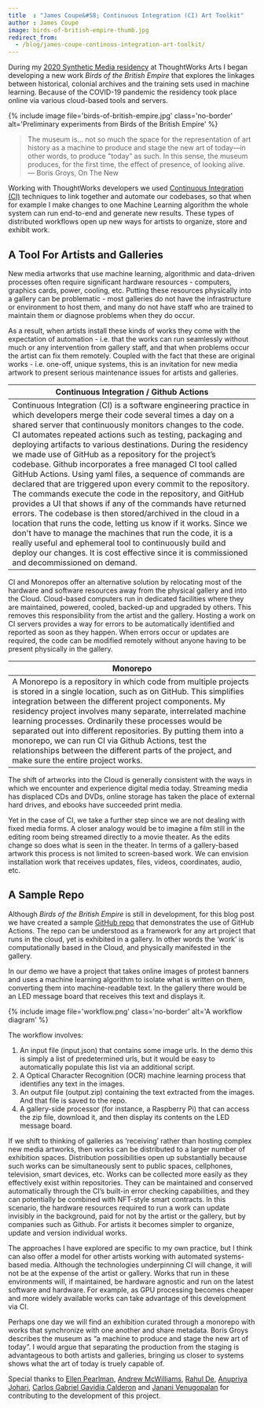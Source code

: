 ```yaml
---
title  : "James Coupe&#58; Continuous Integration (CI) Art Toolkit"
author : James Coupe
image: birds-of-british-empire-thumb.jpg
redirect_from:
  - /blog/james-coupe-continous-integration-art-toolkit/
---
```


During my [2020 Synthetic Media residency](/blog/welcoming-new-residents-synthetic-media/) at ThoughtWorks Arts I began developing a new work *Birds of the British Empire* that explores the linkages between historical, colonial archives and the training sets used in machine learning. Because of the COVID-19 pandemic the residency took place online via various cloud-based tools and servers.

{% include image file='birds-of-british-empire.jpg'
   class='no-border'
   alt='Preliminary experiments from Birds of the British Empire' %}
> The museum is… not so much the space for the representation of art history as a machine to produce and stage the new art of today—in other words, to produce "today” as such. In this sense, the museum produces, for the first time, the effect of presence, of looking alive.<br><span class='quotee'>— Boris Groys, On The New</span>

Working with ThoughtWorks developers we used [Continuous Integration (CI)](https://en.wikipedia.org/wiki/Continuous_integration) techniques to link together and automate our codebases, so that when for example I make changes to one Machine Learning algorithm the whole system can run end-to-end and generate new results. These types of distributed workflows open up new ways for artists to organize, store and exhibit work.

<!--excerpt-ends-->

## A Tool For Artists and Galleries
New media artworks that use machine learning, algorithmic and data-driven processes often require significant hardware resources - computers, graphics cards, power, cooling, etc. Putting these resources physically into a gallery can be problematic - most galleries do not have the infrastructure or environment to host them, and many do not have staff who are trained to maintain them or diagnose problems when they do occur.

As a result, when artists install these kinds of works they come with the expectation of automation - i.e. that the works can run seamlessly without much or any intervention from gallery staff, and that when problems occur the artist can fix them remotely. Coupled with the fact that these are original works - i.e. one-off, unique systems, this is an invitation for new media artwork to present serious maintenance issues for artists and galleries.

| Continuous Integration / Github Actions |
| -------- |
| Continuous Integration (CI) is a software engineering practice in which developers merge their code several times a day on a shared server that continuously monitors changes to the code. CI automates repeated actions such as testing, packaging and deploying artifacts to various destinations. During the residency we made use of GitHub as a repository for the project’s codebase. Github incorporates a free managed CI tool called GitHub Actions. Using yaml files, a sequence of commands are declared that are triggered upon every commit to the repository. The commands execute the code in the repository, and GitHub provides a UI that shows if any of the commands have returned errors. The codebase is then stored/archived in the cloud in a location that runs the code, letting us know if it works. Since we don't have to manage the machines that run the code, it is a really useful and ephemeral tool to continuously build and deploy our changes. It is cost effective since it is commissioned and decommissioned on demand.    |

CI and Monorepos offer an alternative solution by relocating most of the hardware and software resources away from the physical gallery and into the Cloud. Cloud-based computers run in dedicated facilities where they are maintained, powered, cooled, backed-up and upgraded by others. This removes this responsibility from the artist and the gallery. Hosting a work on CI servers provides a way for errors to be automatically identified and reported as soon as they happen. When errors occur or updates are required, the code can be modified remotely without anyone having to be present physically in the gallery.

| Monorepo |
| -------- |
|A Monorepo is a repository in which code from multiple projects is stored in a single location, such as on GitHub. This simplifies integration between the different project components. My residency project involves many separate, interrelated machine learning processes. Ordinarily these processes would be separated out into different repositories. By putting them into a monorepo, we can run CI via Github Actions, test the relationships between the different parts of the project, and make sure the entire project works.     |

The shift of artworks into the Cloud is generally consistent with the ways in which we encounter and experience digital media today. Streaming media has displaced CDs and DVDs, online storage has taken the place of external hard drives, and ebooks have succeeded print media.

Yet in the case of CI, we take a further step since we are not dealing with fixed media forms. A closer analogy would be to imagine a film still in the editing room being streamed directly to a movie theater. As the edits change so does what is seen in the theater. In terms of a gallery-based artwork this process is not limited to screen-based work. We can envision installation work that receives updates, files, videos, coordinates, audio, etc.

## A Sample Repo
Although *Birds of the British Empire* is still in development, for this blog post we have created a sample [GitHub repo](https://github.com/anupriyajo/continuous-arts) that demonstrates the use of GitHub Actions. The repo can be understood as a framework for any art project that runs in the cloud, yet is exhibited in a gallery. In other words the ‘work’ is computationally based in the Cloud, and physically manifested in the gallery.

In our demo we have a project that takes online images of protest banners and uses a machine learning algorithm to isolate what is written on them, converting them into machine-readable text. In the gallery there would be an LED message board that receives this text and displays it.

{% include image file='workflow.png'
   class='no-border' alt='A workflow diagram' %}

The workflow involves:

1. An input file (input.json) that contains some image urls. In the demo this is simply a list of predetermined urls, but it would be easy to automatically populate this list via an additional script.
1. A Optical Character Recognition (OCR) machine learning process that identifies any text in the images.
1. An output file (output.zip) containing the text extracted from the images. And that file is saved to the repo.
1. A gallery-side processor (for instance, a Raspberry Pi) that can access the zip file, download it, and then display its contents on the LED message board.

If we shift to thinking of galleries as ‘receiving’ rather than hosting complex new media artworks, then works can be distributed to a larger number of exhibition spaces. Distribution possibilities open up substantially because such works can be simultaneously sent  to public spaces, cellphones, television, smart devices, etc. Works can be collected more easily as they effectively exist within repositories. They can be maintained and conserved automatically through the CI’s built-in error checking capabilities, and they can potentially be combined with NFT-style smart contracts.  In this scenario, the hardware resources required to run a work can update invisibly in the background, paid for not by the artist or the gallery, but by companies such as Github. For artists it becomes simpler to organize, update and version individual works.

The approaches I have explored are specific to my own practice, but I think can also offer a model for other artists working with automated systems-based media. Although the technologies underpinning CI will change, it will not be at the expense of the artist or gallery. Works that run in these environments will, if maintained, be hardware agnostic and run on the latest software and hardware. For example, as GPU processing becomes cheaper and more widely available works can take advantage of this development via CI.

Perhaps one day we will find an exhibition curated through a monorepo with works that synchronize with one another and share metadata. Boris Groys describes the museum as  “a machine to produce and stage the new art of today”. I would argue that separating the production from the staging is advantageous to both artists and galleries, bringing us closer to systems shows what the art of today is truely capable of.

Special thanks to [Ellen Pearlman](/bio/ellen-pearlman/), [Andrew McWilliams](/bio/andrew-mcwilliams/), [Rahul De](https://www.thoughtworks.com/profiles/rahul-de), [Anupriya Johari](https://www.linkedin.com/in/anupriyajo/), [Carlos Gabriel Gavidia Calderon](https://www.linkedin.com/in/cgavidia/?originalSubdomain=uk) and [Janani Venugopalan](https://www.linkedin.com/in/janani-venugopalan-7197103a/) for contributing to the development of this project.